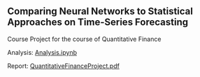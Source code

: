 ## Comparing Neural Networks to Statistical Approaches on Time-Series Forecasting

Course Project for the course of Quantitative Finance

Analysis: [Analysis.ipynb](./Analysis.ipynb)

Report: [QuantitativeFinanceProject.pdf](./QuantitativeFinanceProject.pdf)
